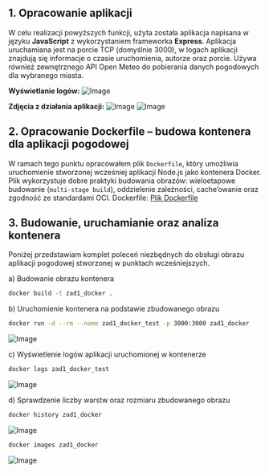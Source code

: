 ## 1. Opracowanie aplikacji
W celu realizacji powyższych funkcji, użyta została aplikacja napisana w języku **JavaScript** z wykorzystaniem frameworka **Express**. Aplikacja uruchamiana jest na porcie TCP (domyślnie 3000), w logach aplikacji znajdują się informacje o czasie uruchomienia, autorze oraz porcie. Używa również zewnętrznego API Open Meteo do pobierania danych pogodowych dla wybranego miasta.

**Wyświetlanie logów:**
![Image](https://github.com/user-attachments/assets/239fcb37-a4ef-43a7-8d86-85814db337fa)

**Zdjęcia z działania aplikacji:**
![Image](https://github.com/user-attachments/assets/b45cccec-e2e2-48ca-b0ff-b588be7c401e)
![Image](https://github.com/user-attachments/assets/bb3dfc28-f115-4fae-9902-d297d0751609)

## 2. Opracowanie Dockerfile – budowa kontenera dla aplikacji pogodowej
W ramach tego punktu opracowałem plik ``Dockerfile``, który umożliwia uruchomienie stworzonej wcześniej aplikacji Node.js jako kontenera Docker. Plik wykorzystuje dobre praktyki budowania obrazów: wieloetapowe budowanie (``multi-stage build``), oddzielenie zależności, cache’owanie oraz zgodność ze standardami OCI.
Dockerfile: [Plik Dockerfile](Dockerfile)

## 3. Budowanie, uruchamianie oraz analiza kontenera
Poniżej przedstawiam komplet poleceń niezbędnych do obsługi obrazu aplikacji pogodowej stworzonej w punktach wcześniejszych.

a) Budowanie obrazu kontenera
```bash
docker build -t zad1_docker .
```

b) Uruchomienie kontenera na podstawie zbudowanego obrazu
```bash
docker run -d --rm --name zad1_docker_test -p 3000:3000 zad1_docker
```
![Image](https://github.com/user-attachments/assets/db91a8c4-d635-477d-9beb-30e1cf8eaceb)

c) Wyświetlenie logów aplikacji uruchomionej w kontenerze
```bash
docker logs zad1_docker_test
```
![Image](https://github.com/user-attachments/assets/515a9e4f-7284-4b32-b902-98412869ed4b)

d) Sprawdzenie liczby warstw oraz rozmiaru zbudowanego obrazu
```bash
docker history zad1_docker
```
![Image](https://github.com/user-attachments/assets/0044c520-8e15-4702-a920-0487ea6b994c)

```bash
docker images zad1_docker
```
![Image](https://github.com/user-attachments/assets/73223f2a-52a8-43f5-b055-303f102ca018)